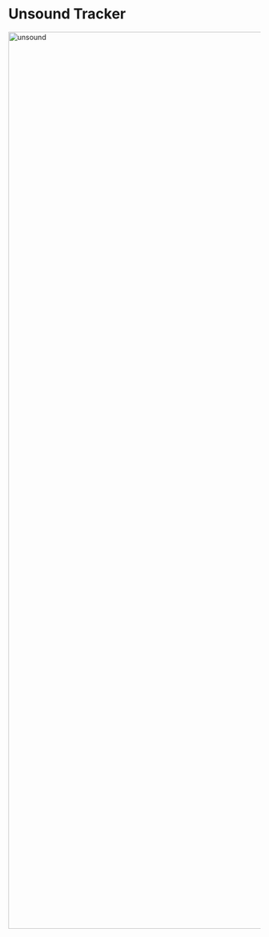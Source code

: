 Unsound Tracker
===============

<img width="1792" alt="unsound" src="https://github.com/user-attachments/assets/c1ae0836-74be-4701-9cec-960fef98b2cc" />
